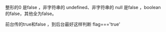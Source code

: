 整形的0 是false ，非字符串的 undefined、非字符串的 null 是false ，boolean的false，其他全为false。

前台传的true和false ，到后台最好这样判断 flag==='true' 